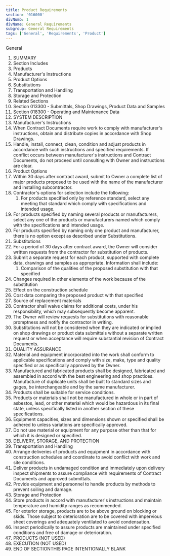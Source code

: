 ```yaml
---
title: Product Requirements
section: '016000'
divNumb: 1
divName: General Requirements
subgroup: General Requirements
tags: ['General', 'Requirements', 'Product']
---
```



General
   1. SUMMARY
   1. Section Includes
   1. Products
   1. Manufacturer's Instructions
   1. Product Options
   1. Substitutions
   1. Transportation and Handling
   1. Storage and Protection
   1. Related Sections
   1. Section 013300 - Submittals, Shop Drawings, Product Data and Samples
   1. Section 018300 - Operating and Maintenance Data
   1. SYSTEM DESCRIPTION
   1. Manufacturer's Instructions
   1. When Contract Documents require work to comply with manufacturer's instructions, obtain and distribute copies in accordance with Shop Drawings.
   1. Handle, install, connect, clean, condition and adjust products in accordance with such instructions and specified requirements. If conflict occurs between manufacturer's instructions and Contract Documents, do not proceed until consulting with Owner and instructions are clear.
   1. Product Options
   1. Within 30 days after contract award, submit to Owner a complete list of major products proposed to be used with the name of the manufacturer and installing subcontractor.
   1. Contractor's options for selection include the following:
      1. For products specified only by reference standard, select any meeting that standard which comply with specifications and intended usage.
   1. For products specified by naming several products or manufacturers, select any one of the products or manufacturers named which comply with the specifications and intended usage.
   1. For products specified by naming only one product and manufacturer, there is no option except as described under Substitutions.
   1. Substitutions
   1. For a period of 30 days after contract award, the Owner will consider written requests from the contractor for substitution of products.
   1. Submit a separate request for each product, supported with complete data, drawings and samples as appropriate. Information shall include:
      1. Comparison of the qualities of the proposed substitution with that specified
   1. Changes required in other elements of the work because of the substitution
   1. Effect on the construction schedule
   1. Cost data comparing the proposed product with that specified
   1. Source of replacement materials
   1. Contractor shall waive claims for additional costs, under his responsibility, which may subsequently become apparent.
   1. The Owner will review requests for substitutions with reasonable promptness and notify the contractor in writing.
   1. Substitutions will not be considered when they are indicated or implied on shop drawings or product data submittals without a separate written request or when acceptance will require substantial revision of Contract Documents.
   1. QUALITY ASSURANCE
   1. Material and equipment incorporated into the work shall conform to applicable specifications and comply with size, make, type and quality specified or as specifically approved by the Owner.
   1. Manufactured and fabricated products shall be designed, fabricated and assembled in accord with the best engineering and shop practices. Manufacture of duplicate units shall be built to standard sizes and gages, be interchangeable and by the same manufacturer.
   1. Products shall be suitable for service conditions.
   1. Products or materials shall not be manufactured in whole or in part of asbestos, lead, or other material which would be hazardous in its final state, unless specifically listed in another section of these specifications.
   1. Equipment capacities, sizes and dimensions shown or specified shall be adhered to unless variations are specifically approved.
   1. Do not use material or equipment for any purpose other than that for which it is designed or specified.
   1. DELIVERY, STORAGE, AND PROTECTION
   1. Transportation and Handling
   1. Arrange deliveries of products and equipment in accordance with construction schedules and coordinate to avoid conflict with work and site conditions.
   1. Deliver products in undamaged condition and immediately upon delivery inspect shipments to assure compliance with requirements of Contract Documents and approved submittals.
   1. Provide equipment and personnel to handle products by methods to prevent soiling and damage.
   1. Storage and Protection
   1. Store products in accord with manufacturer's instructions and maintain temperature and humidity ranges as recommended.
   1. For exterior storage, products are to be above ground on blocking or skids. Those subject to deterioration are to be covered with impervious sheet coverings and adequately ventilated to avoid condensation.
   1. Inspect periodically to assure products are maintained under specified conditions and free of damage or deterioration.
   1. PRODUCTS (NOT USED)
   1. EXECUTION (NOT USED)
1. END OF SECTIONTHIS PAGE INTENTIONALLY BLANK

